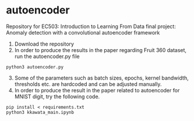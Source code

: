 # autoencoder
Repository for EC503: Introduction to Learning From Data final project: Anomaly detection with a convolutional autoencoder framework

1. Download the repository
2. In order to produce the results in the paper regarding Fruit 360 dataset, run the autoencoder.py file 
```
python3 autoencoder.py
```
3. Some of the parameters such as batch sizes, epochs, kernel bandwidth, thresholds etc. are hardcoded and can be adjusted manually.
4. In order to produce the result in the paper related to autoencoder for MNIST digit, try  the following code.
```
pip install < requirements.txt
python3 kkawata_main.ipynb
```
